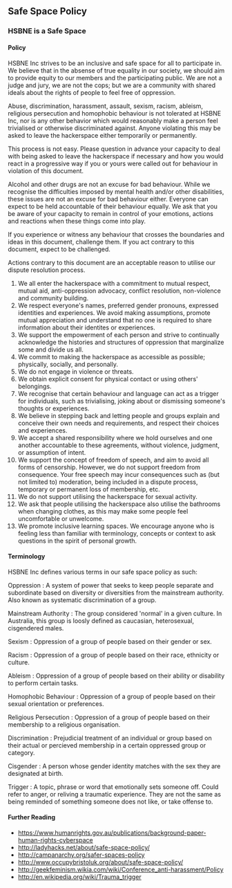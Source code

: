 ## Safe Space Policy

### HSBNE is a Safe Space

#### Policy

HSBNE Inc strives to be an inclusive and safe space for all to participate in.
We believe that in the absense of true equality in our society, we should aim
to provide equity to our members and the participating public. We are not a
judge and jury, we are not the cops; but we are a community with shared ideals
about the rights of people to feel free of oppression.

Abuse, discrimination, harassment, assault, sexism, racism, ableism, religious
persecution and homophobic behaviour is not tolerated at HSBNE Inc, nor is any 
other behavior which would reasonably make a person feel trivialised or 
otherwise discriminated against. Anyone violating this may be asked to leave 
the hackerspace either temporarily or permanently.

This process is not easy. Please question in advance your capacity to deal with
being asked to leave the  hackerspace if necessary and how you would react in a
progressive way if you or yours were called out for behaviour in violation of
this document.

Alcohol and other drugs are not an excuse for bad behaviour. While we recognise
the difficulties imposed by mental health and/or other disabilities, these 
issues are not an excuse for bad behaviour either. Everyone can expect to be held
accountable of their behaviour equally. We ask that you be aware of your
capacity to remain in control of your emotions, actions and reactions when these
things come into play.

If you experience or witness any behaviour that crosses the boundaries and ideas
in this document, challenge them. If you act contrary to this document, expect 
to be challenged.

Actions contrary to this document are an acceptable reason to utilise our dispute
resolution process.

1.  We all enter the hackerspace with a commitment to mutual respect, mutual aid,
    anti-oppression advocacy, conflict resolution, non-violence and community
    building.
2.  We respect everyone's names, preferred gender pronouns, expressed identities
    and experiences. We avoid making assumptions, promote mutual appreciation and
    understand that no one is required to share information about their identites or
    experiences.
3.  We support the empowerment of each person and strive to continually
    acknowledge the histories and structures of oppression that marginalize some and
    divide us all.
4.  We commit to making the hackerspace as accessible as possible; physically,
    socially, and personally.
5.  We do not engage in violence or threats.
6.  We obtain explicit consent for physical contact or using others' belongings.
7.  We recognise that certain behaviour and language can act as a trigger for individuals, 
    such as trivialising, joking about or dismissing someone's thoughts or experiences.
8.  We believe in stepping back and letting people and groups explain and
    conceive their own needs and requirements, and respect their choices and
    experiences.
9.  We accept a shared responsibility where we hold ourselves and one another
    accountable to these agreements, without violence, judgment, or assumption of
    intent.
10. We support the concept of freedom of speech, and aim to avoid all forms of
    censorship. However, we do not support freedom from consequence. Your free
    speech may incur consequences such as (but not limited to) moderation, being
    included in a dispute process, temporary or permanent loss of membership, etc.
11. We do not support utilising the hackerspace for sexual activity.
12. We ask that people utilising the hackerspace also utilise the bathrooms when
    changing clothes, as this may make some people feel uncomfortable or unwelcome.
13. We promote inclusive learning spaces. We encourage anyone who is feeling
    less than familiar with terminology, concepts or context to ask questions in the
    spirit of personal growth.


#### Terminology

HSBNE Inc defines various terms in our safe space policy as such:

Oppression
: A system of power that seeks to keep people separate and subordinate based on
diversity or diversities from the mainstream authority. Also known as systematic
discrimination of a group.

Mainstream Authority
: The group considered 'normal' in a given culture. In Australia, this group is
loosly defined as caucasian, heterosexual, cisgendered males.

Sexism
: Oppression of a group of people based on their gender or sex.

Racism
: Oppression of a group of people based on their race, ethnicity or culture.

Ableism
: Oppression of a group of people based on their ability or disability to
perform certain tasks.

Homophobic Behaviour
: Oppression of a group of people based on their sexual orientation or
preferences.

Religious Persecution
: Oppression of a group of people based on their membership to a religious
organisation.

Discrimination
: Prejudicial treatment of an individual or group based on their actual or
percieved membership in a certain oppressed group or category.

Cisgender
: A person whose gender identity matches with the sex they are designated at birth.

Trigger
: A topic, phrase or word that emotionally sets someone off. Could refer to anger, 
or reliving a traumatic experience. They are not the same as being reminded of 
something someone does not like, or take offense to.


#### Further Reading

* https://www.humanrights.gov.au/publications/background-paper-human-rights-cyberspace
* http://ladyhacks.net/about/safe-space-policy/
* http://campanarchy.org/safer-spaces-policy
* http://www.occupybristoluk.org/about/safe-space-policy/
* http://geekfeminism.wikia.com/wiki/Conference_anti-harassment/Policy
* http://en.wikipedia.org/wiki/Trauma_trigger
